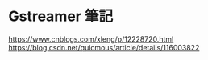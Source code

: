 # Gstreamer 筆記
https://www.cnblogs.com/xleng/p/12228720.html
https://blog.csdn.net/quicmous/article/details/116003822